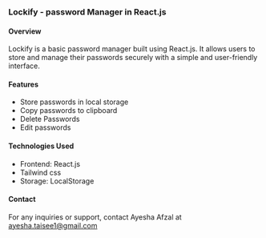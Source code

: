 ### Lockify - password Manager in React.js
#### Overview

Lockify is a basic password manager built using React.js. It allows users to store and manage their passwords securely with a simple and user-friendly interface.

#### Features

- Store passwords in local storage
- Copy passwords to clipboard
- Delete Passwords
- Edit passwords
  
#### Technologies Used

- Frontend: React.js
- Tailwind css
- Storage: LocalStorage

####  Contact

For any inquiries or support, contact Ayesha Afzal at ayesha.taisee1@gmail.com
